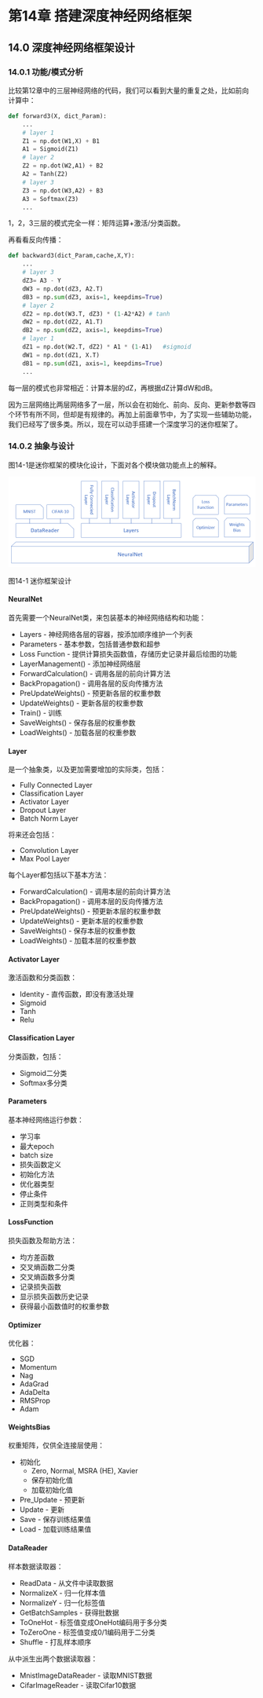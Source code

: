 <!--Copyright © Microsoft Corporation. All rights reserved.
  适用于[License](https://github.com/Microsoft/ai-edu/blob/master/LICENSE.md)版权许可-->

# 第14章 搭建深度神经网络框架

## 14.0 深度神经网络框架设计

### 14.0.1 功能/模式分析

比较第12章中的三层神经网络的代码，我们可以看到大量的重复之处，比如前向计算中：

```Python
def forward3(X, dict_Param):
    ...
    # layer 1
    Z1 = np.dot(W1,X) + B1
    A1 = Sigmoid(Z1)
    # layer 2
    Z2 = np.dot(W2,A1) + B2
    A2 = Tanh(Z2)
    # layer 3
    Z3 = np.dot(W3,A2) + B3
    A3 = Softmax(Z3)
    ...    
```

1，2，3三层的模式完全一样：矩阵运算+激活/分类函数。

再看看反向传播：

```Python
def backward3(dict_Param,cache,X,Y):
    ...
    # layer 3
    dZ3= A3 - Y
    dW3 = np.dot(dZ3, A2.T)
    dB3 = np.sum(dZ3, axis=1, keepdims=True)
    # layer 2
    dZ2 = np.dot(W3.T, dZ3) * (1-A2*A2) # tanh
    dW2 = np.dot(dZ2, A1.T)
    dB2 = np.sum(dZ2, axis=1, keepdims=True)
    # layer 1
    dZ1 = np.dot(W2.T, dZ2) * A1 * (1-A1)   #sigmoid
    dW1 = np.dot(dZ1, X.T)
    dB1 = np.sum(dZ1, axis=1, keepdims=True)
    ...
```
每一层的模式也非常相近：计算本层的dZ，再根据dZ计算dW和dB。

因为三层网络比两层网络多了一层，所以会在初始化、前向、反向、更新参数等四个环节有所不同，但却是有规律的。再加上前面章节中，为了实现一些辅助功能，我们已经写了很多类。所以，现在可以动手搭建一个深度学习的迷你框架了。

### 14.0.2 抽象与设计

图14-1是迷你框架的模块化设计，下面对各个模块做功能点上的解释。

<img src="../Images/14/class.png" />

图14-1 迷你框架设计

#### NeuralNet

首先需要一个NeuralNet类，来包装基本的神经网络结构和功能：

- Layers - 神经网络各层的容器，按添加顺序维护一个列表
- Parameters - 基本参数，包括普通参数和超参
- Loss Function - 提供计算损失函数值，存储历史记录并最后绘图的功能
- LayerManagement() - 添加神经网络层
- ForwardCalculation() - 调用各层的前向计算方法
- BackPropagation() - 调用各层的反向传播方法
- PreUpdateWeights() - 预更新各层的权重参数
- UpdateWeights() - 更新各层的权重参数
- Train() - 训练
- SaveWeights() - 保存各层的权重参数
- LoadWeights() - 加载各层的权重参数

#### Layer

是一个抽象类，以及更加需要增加的实际类，包括：

- Fully Connected Layer
- Classification Layer
- Activator Layer
- Dropout Layer
- Batch Norm Layer

将来还会包括：

- Convolution Layer
- Max Pool Layer

每个Layer都包括以下基本方法：
 - ForwardCalculation() - 调用本层的前向计算方法
 - BackPropagation() - 调用本层的反向传播方法
 - PreUpdateWeights() - 预更新本层的权重参数
 - UpdateWeights() - 更新本层的权重参数
 - SaveWeights() - 保存本层的权重参数
 - LoadWeights() - 加载本层的权重参数

#### Activator Layer

激活函数和分类函数：

- Identity - 直传函数，即没有激活处理
- Sigmoid
- Tanh
- Relu

#### Classification Layer

分类函数，包括：

- Sigmoid二分类
- Softmax多分类


 #### Parameters

 基本神经网络运行参数：

 - 学习率
 - 最大epoch
 - batch size
 - 损失函数定义
 - 初始化方法
 - 优化器类型
 - 停止条件
 - 正则类型和条件

#### LossFunction

损失函数及帮助方法：

- 均方差函数
- 交叉熵函数二分类
- 交叉熵函数多分类
- 记录损失函数
- 显示损失函数历史记录
- 获得最小函数值时的权重参数

#### Optimizer

优化器：

- SGD
- Momentum
- Nag
- AdaGrad
- AdaDelta
- RMSProp
- Adam

#### WeightsBias

权重矩阵，仅供全连接层使用：

- 初始化 
  - Zero, Normal, MSRA (HE), Xavier
  - 保存初始化值
  - 加载初始化值
- Pre_Update - 预更新
- Update - 更新
- Save - 保存训练结果值
- Load - 加载训练结果值

#### DataReader

样本数据读取器：

- ReadData - 从文件中读取数据
- NormalizeX - 归一化样本值
- NormalizeY - 归一化标签值
- GetBatchSamples - 获得批数据
- ToOneHot - 标签值变成OneHot编码用于多分类
- ToZeroOne - 标签值变成0/1编码用于二分类
- Shuffle - 打乱样本顺序

从中派生出两个数据读取器：

- MnistImageDataReader - 读取MNIST数据
- CifarImageReader - 读取Cifar10数据
